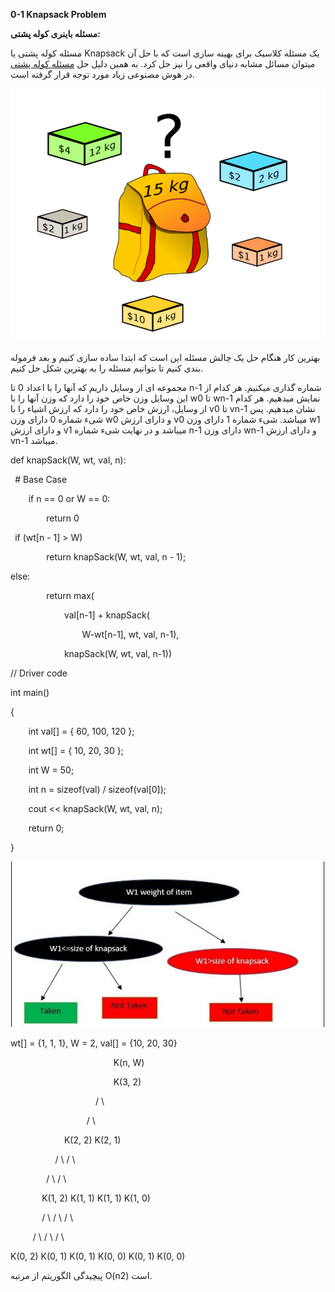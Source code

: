 ﻿**0-1 Knapsack Problem**

**مسئله باینری کوله پشتی:**

مسئله کوله پشتی یا Knapsack یک مسئله کلاسیک برای بهینه سازی است که با حل آن میتوان مسائل مشابه دنیای واقعی را نیز حل کرد. به همین دلیل حل [مسئله کوله پشتی](http://matlab24.ir/knapsack) در هوش مصنوعی زیاد مورد توجه قرار گرفته است.

![Screen Clipping](Aspose.Words.2cdfff34-f4c1-494e-aebb-049b7eebacb4.001.png)

بهترین کار هنگام حل یک چالش مسئله این است که ابتدا ساده سازی کنیم و بعد فرموله بندی کنیم تا بتوانیم مسئله را به بهترین شکل حل کنیم.

مجموعه ای از وسایل داریم که آنها را با اعداد 0 تا n-1 شماره گذاری میکنیم. هر کدام از این وسایل وزن خاص خود را دارد که وزن آنها را با w0 تا wn-1  نمایش میدهیم. هر کدام از وسایل، ارزش خاص خود را دارد که ارزش اشیاء را با v0 تا vn-1  نشان میدهیم. پس شیء شماره 0 دارای وزن w0 و دارای ارزش v0 میباشد. شیء شماره 1 دارای وزن w1 و دارای ارزش v1 میباشد و در نهایت شیء شماره n-1  دارای وزن wn-1 و دارای ارزش vn-1 میباشد.

def knapSack(W, wt, val, n):

` `# Base Case

`    `if n == 0 or W == 0:

`        `return 0

` `if (wt[n - 1] > W)

`        `return knapSack(W, wt, val, n - 1);



else:

`        `return max(

`            `val[n-1] + knapSack(

`                `W-wt[n-1], wt, val, n-1),

`            `knapSack(W, wt, val, n-1))



// Driver code

int main()

{

`    `int val[] = { 60, 100, 120 };

`    `int wt[] = { 10, 20, 30 };

`    `int W = 50;

`    `int n = sizeof(val) / sizeof(val[0]);

`    `cout << knapSack(W, wt, val, n);

`    `return 0;

}


![C:\Users\1\Desktop\0-1 knapsack.jpg](Aspose.Words.2cdfff34-f4c1-494e-aebb-049b7eebacb4.002.jpeg)


wt[] = {1, 1, 1}, W = 2, val[] = {10, 20, 30}

`                       `K(n, W)

`                       `K(3, 2)  

`                   `/            \ 

`                 `/                \               

`            `K(2, 2)                  K(2, 1)

`          `/       \                  /    \ 

`        `/           \              /        \

`       `K(1, 2)      K(1, 1)        K(1, 1)     K(1, 0)

`       `/  \         /   \              /        \

`     `/      \     /       \          /            \

K(0, 2)  K(0, 1)  K(0, 1)  K(0, 0)  K(0, 1)   K(0, 0)

پیچیدگی الگوریتم از مرتبه O(n2) است. 

